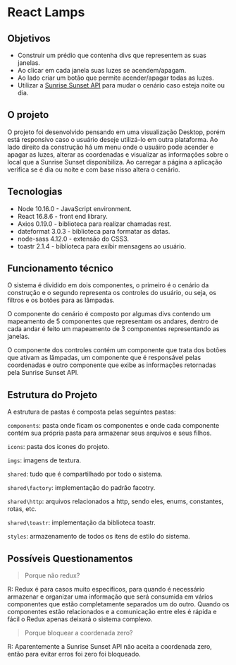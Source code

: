 # React Lamps

## Objetivos

* Construir um prédio que contenha divs que representem as suas janelas.
* Ao clicar em cada janela suas luzes se acendem/apagam.
* Ao lado criar um botão que permite acender/apagar todas as luzes.
* Utilizar a [Sunrise Sunset API](https://sunrise-sunset.org/api) para mudar o cenário caso esteja noite ou dia.

## O projeto

O projeto foi desenvolvido pensando em uma visualização Desktop, porém está responsivo caso o usuário deseje utilizá-lo em outra plataforma. Ao lado direito da construção há um menu onde o usuáiro pode acender e apagar as luzes, alterar as coordenadas e visualizar as informações sobre o local que a Sunrise Sunset disponibiliza. Ao carregar a página a aplicação verifica se é dia ou noite e com base nisso altera o cenário.

## Tecnologias

* Node 10.16.0 - JavaScript environment.
* React 16.8.6 - front end library.
* Axios 0.19.0 - biblioteca para realizar chamadas rest.
* dateformat 3.0.3 - biblioteca para formatar as datas.
* node-sass 4.12.0 - extensão do CSS3.
* toastr 2.1.4 - biblioteca para exibir mensagens ao usuário.

## Funcionamento técnico

O sistema é dividido em dois componentes, o primeiro é o cenário da construção e o segundo representa os controles do usuário, ou seja, os filtros e os botões para as lâmpadas.

O componente do cenário é composto por algumas divs contendo um mapeamento de 5 componentes que representam os andares, dentro de cada andar é feito um mapeamento de 3 componentes representando as janelas.

O componente dos controles contém um componente que trata dos botões que ativam as lâmpadas, um componente que é responsável pelas coordenadas e outro componente que exibe as informações retornadas pela Sunrise Sunset API.

## Estrutura do Projeto

A estrutura de pastas é composta pelas seguintes pastas:

`components`: pasta onde ficam os componentes e onde cada componente contém sua própria pasta para armazenar seus arquivos e seus filhos.

`icons`: pasta dos icones do projeto.

`imgs`: imagens de textura.

`shared`: tudo que é compartilhado por todo o sistema.

`shared\factory`: implementação do padrão facotry.

`shared\http`: arquivos relacionados a http, sendo eles, enums, constantes, rotas, etc.

`shared\toastr`: implementação da biblioteca toastr.

`styles`: armazenamento de todos os itens de estilo do sistema.

## Possíveis Questionamentos

> Porque não redux?

R: Redux é para casos muito específicos, para quando é necessário armazenar e organizar uma informação que será consumida em vários componentes que estão completamente separados um do outro. Quando os componentes estão relacionados e a comunicação entre eles é rápida e fácil o Redux apenas deixará o sistema complexo.

> Porque bloquear a coordenada zero?

R: Aparentemente a Sunrise Sunset API não aceita a coordenada zero, então para evitar erros foi zero foi bloqueado.
